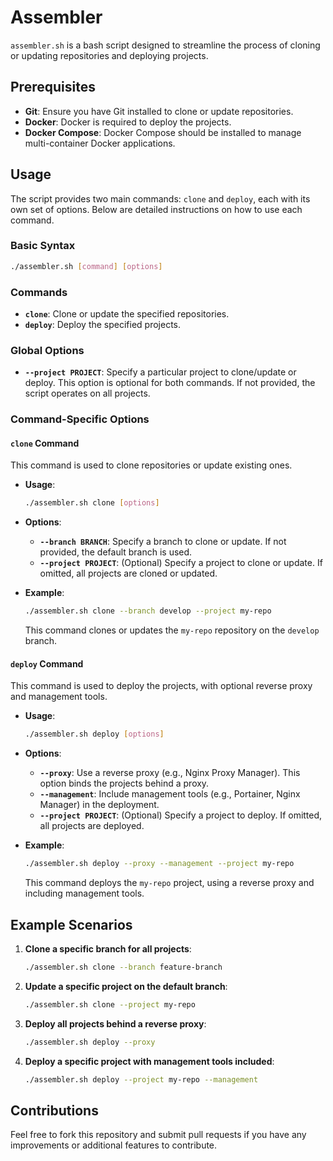 # Assembler

`assembler.sh` is a bash script designed to streamline the process of cloning or updating repositories and deploying projects.

## Prerequisites

- **Git**: Ensure you have Git installed to clone or update repositories.
- **Docker**: Docker is required to deploy the projects.
- **Docker Compose**: Docker Compose should be installed to manage multi-container Docker applications.

## Usage

The script provides two main commands: `clone` and `deploy`, each with its own set of options. Below are detailed instructions on how to use each command.

### Basic Syntax

```bash
./assembler.sh [command] [options]
```

### Commands

- **`clone`**: Clone or update the specified repositories.
- **`deploy`**: Deploy the specified projects.

### Global Options

- **`--project PROJECT`**: Specify a particular project to clone/update or deploy. This option is optional for both commands. If not provided, the script operates on all projects.

### Command-Specific Options

#### `clone` Command

This command is used to clone repositories or update existing ones.

- **Usage**:

  ```bash
  ./assembler.sh clone [options]
  ```

- **Options**:

  - **`--branch BRANCH`**: Specify a branch to clone or update. If not provided, the default branch is used.
  - **`--project PROJECT`**: (Optional) Specify a project to clone or update. If omitted, all projects are cloned or updated.

- **Example**:

  ```bash
  ./assembler.sh clone --branch develop --project my-repo
  ```

  This command clones or updates the `my-repo` repository on the `develop` branch.

#### `deploy` Command

This command is used to deploy the projects, with optional reverse proxy and management tools.

- **Usage**:

  ```bash
  ./assembler.sh deploy [options]
  ```

- **Options**:

  - **`--proxy`**: Use a reverse proxy (e.g., Nginx Proxy Manager). This option binds the projects behind a proxy.
  - **`--management`**: Include management tools (e.g., Portainer, Nginx Manager) in the deployment.
  - **`--project PROJECT`**: (Optional) Specify a project to deploy. If omitted, all projects are deployed.

- **Example**:

  ```bash
  ./assembler.sh deploy --proxy --management --project my-repo
  ```

  This command deploys the `my-repo` project, using a reverse proxy and including management tools.

## Example Scenarios

1. **Clone a specific branch for all projects**:

   ```bash
   ./assembler.sh clone --branch feature-branch
   ```

2. **Update a specific project on the default branch**:

   ```bash
   ./assembler.sh clone --project my-repo
   ```

3. **Deploy all projects behind a reverse proxy**:

   ```bash
   ./assembler.sh deploy --proxy
   ```

4. **Deploy a specific project with management tools included**:
   ```bash
   ./assembler.sh deploy --project my-repo --management
   ```

## Contributions

Feel free to fork this repository and submit pull requests if you have any improvements or additional features to contribute.
